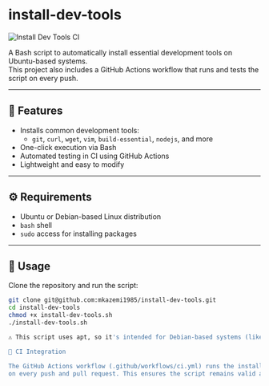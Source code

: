 # install-dev-tools

![Install Dev Tools CI](https://github.com/mkazemi1985/install-dev-tools/actions/workflows/ci.yml/badge.svg)

A Bash script to automatically install essential development tools on Ubuntu-based systems.  
This project also includes a GitHub Actions workflow that runs and tests the script on every push.

---

## 🚀 Features

- Installs common development tools:
  - `git`, `curl`, `wget`, `vim`, `build-essential`, `nodejs`, and more
- One-click execution via Bash
- Automated testing in CI using GitHub Actions
- Lightweight and easy to modify

---

## ⚙️ Requirements

- Ubuntu or Debian-based Linux distribution
- `bash` shell
- `sudo` access for installing packages

---

## 🧪 Usage

Clone the repository and run the script:

```bash
git clone git@github.com:mkazemi1985/install-dev-tools.git
cd install-dev-tools
chmod +x install-dev-tools.sh
./install-dev-tools.sh

⚠️ This script uses apt, so it's intended for Debian-based systems (like Ubuntu).

🔄 CI Integration

The GitHub Actions workflow (.github/workflows/ci.yml) runs the install script in a clean Ubuntu environment
on every push and pull request. This ensures the script remains valid and up to date.
